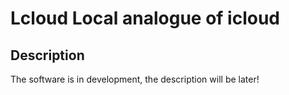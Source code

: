
# Lcloud Local analogue of icloud
## Description
The software is in development, the description will be later!
